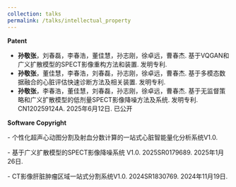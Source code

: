 ```yaml
---
collection: talks
permalink: /talks/intellectual_property
---
```

<strong>Patent</strong>
- **孙敬张**，刘春磊，李春浩，董佳慧，孙志刚，徐卓远，曹春杰. 基于VQGAN和广义扩散模型的SPECT影像重构方法和装置. 发明专利.
- **孙敬张**，董佳慧，李春浩，刘春磊，孙志刚，徐卓远，曹春杰. 基于多模态数据融合的心脏评估快速诊断方法及相关装置. 发明专利.
- **孙敬张**，李春浩，董佳慧，刘春磊，孙志刚，徐卓远，曹春杰. 基于无监督策略和广义扩散模型的低剂量SPECT影像降噪方法及系统. 发明专利. CN120259124A. 2025年6月12日. 已公开  
<p><strong>Software Copyright</strong></p>
<p>- 个性化超声心动图分割及射血分数计算的一站式心脏智能量化分析系统V1.0.</p>
<p>- 基于广义扩散模型的SPECT影像降噪系统 V1.0. 2025SR0179689. 2025年1月26日.</p>
<p>- CT影像肝脏肿瘤区域一站式分割系统V1.0. 2024SR1830769. 2024年11月19日.</p>
